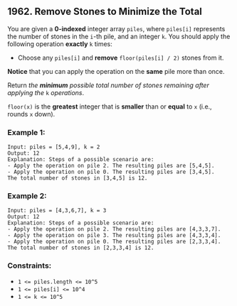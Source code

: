 ## 1962. Remove Stones to Minimize the Total

You are given a **0-indexed** integer array ```piles```, where ```piles[i]``` represents the number of stones in the ```i```-th pile, and an integer ```k```. You should apply the following operation **exactly** ```k``` times:

* Choose any ```piles[i]``` and **remove** ```floor(piles[i] / 2)``` stones from it.

**Notice** that you can apply the operation on the **same** pile more than once.

Return *the **minimum** possible total number of stones remaining after applying the* ```k``` *operations*.

```floor(x)``` is the **greatest** integer that is **smaller** than or **equal** to ```x``` (i.e., rounds ```x``` down).

### Example 1:
```
Input: piles = [5,4,9], k = 2
Output: 12
Explanation: Steps of a possible scenario are:
- Apply the operation on pile 2. The resulting piles are [5,4,5].
- Apply the operation on pile 0. The resulting piles are [3,4,5].
The total number of stones in [3,4,5] is 12.
```
### Example 2:
```
Input: piles = [4,3,6,7], k = 3
Output: 12
Explanation: Steps of a possible scenario are:
- Apply the operation on pile 2. The resulting piles are [4,3,3,7].
- Apply the operation on pile 3. The resulting piles are [4,3,3,4].
- Apply the operation on pile 0. The resulting piles are [2,3,3,4].
The total number of stones in [2,3,3,4] is 12.
```

### Constraints:

* ```1 <= piles.length <= 10^5```
* ```1 <= piles[i] <= 10^4```
* ```1 <= k <= 10^5```